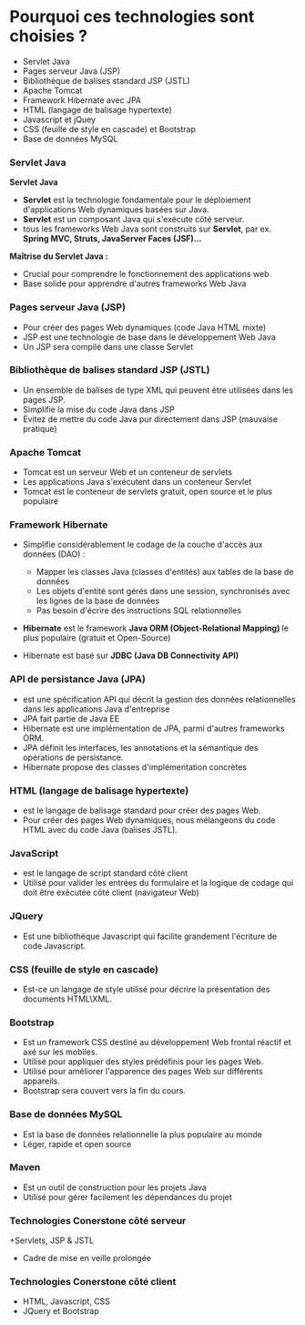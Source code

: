 # Pourquoi ces technologies sont choisies ?

+ Servlet Java
+ Pages serveur Java (JSP)
+ Bibliothèque de balises standard JSP (JSTL)
+ Apache Tomcat
+ Framework Hibernate avec JPA
+ HTML (langage de balisage hypertexte)
+ Javascript et jQuey
+ CSS (feuille de style en cascade) et Bootstrap
+ Base de données MySQL


### Servlet Java

**Servlet Java**

+ **Servlet** est la technologie fondamentale pour le déploiement d'applications Web dynamiques basées sur Java.
+ **Servlet** est un composant Java qui s'exécute côté serveur.
+ tous les frameworks Web Java sont construits sur **Servlet**, par ex. **Spring MVC, Struts, JavaServer Faces (JSF)...**

**Maîtrise du Servlet Java :**

+ Crucial pour comprendre le fonctionnement des applications web
+ Base solide pour apprendre d'autres frameworks Web Java


### Pages serveur Java (JSP)
+ Pour créer des pages Web dynamiques (code Java HTML mixte)
+ JSP est une technologie de base dans le développement Web Java
+ Un JSP sera compilé dans une classe Servlet

### Bibliothèque de balises standard JSP (JSTL)

+ Un ensemble de balises de type XML qui peuvent être utilisées dans les pages JSP.
+ Simplifie la mise du code Java dans JSP
+ Évitez de mettre du code Java pur directement dans JSP (mauvaise pratique)


### Apache Tomcat

+ Tomcat est un serveur Web et un conteneur de servlets
+ Les applications Java s'exécutent dans un conteneur Servlet
+ Tomcat est le conteneur de servlets gratuit, open source et le plus populaire

### Framework Hibernate

+ Simplifie considérablement le codage de la couche d'accès aux données (DAO) :
    + Mapper les classes Java (classes d'entités) aux tables de la base de données
    + Les objets d'entité sont gérés dans une session, synchronisés avec les lignes de la base de données
    + Pas besoin d'écrire des instructions SQL relationnelles

+ **Hibernate** est le framework **Java ORM (Object-Relational Mapping)** le plus populaire (gratuit et Open-Source)
+ Hibernate est basé sur **JDBC (Java DB Connectivity API)**


### API de persistance Java (JPA)
+ est une spécification API qui décrit la gestion des données relationnelles dans les applications Java d'entreprise
+ JPA fait partie de Java EE
+ Hibernate est une implémentation de JPA, parmi d'autres frameworks ORM.
+ JPA définit les interfaces, les annotations et la sémantique des opérations de persistance.
+ Hibernate propose des classes d'implémentation concrètes

### HTML (langage de balisage hypertexte)
+ est le langage de balisage standard pour créer des pages Web.
+ Pour créer des pages Web dynamiques, nous mélangeons du code HTML avec du code Java (balises JSTL).

### JavaScript
+ est le langage de script standard côté client
+ Utilisé pour valider les entrées du formulaire et la logique de codage qui doit être exécutée côté client (navigateur Web)

### JQuery
+ Est une bibliothèque Javascript qui facilite grandement l'écriture de code Javascript.

### CSS (feuille de style en cascade)
+ Est-ce un langage de style utilisé pour décrire la présentation des documents HTML\XML.

### Bootstrap
+ Est un framework CSS destiné au développement Web frontal réactif et axé sur les mobiles.
+ Utilisé pour appliquer des styles prédéfinis pour les pages Web.
+ Utilisé pour améliorer l'apparence des pages Web sur différents appareils.
+ Bootstrap sera couvert vers la fin du cours.

### Base de données MySQL
+ Est la base de données relationnelle la plus populaire au monde
+ Léger, rapide et open source

### Maven
+ Est un outil de construction pour les projets Java
+ Utilisé pour gérer facilement les dépendances du projet


### Technologies Conerstone côté serveur
+Servlets, JSP & JSTL
+ Cadre de mise en veille prolongée

### Technologies Conerstone côté client
+ HTML, Javascript, CSS
+ JQuery et Bootstrap


